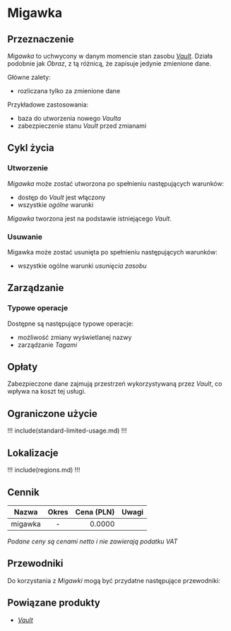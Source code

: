 # Migawka

## Przeznaczenie

*Migawka* to uchwycony w danym momencie stan zasobu *[Vault](/resource/storage/vault.md)*. Działa podobnie jak *Obraz*, z tą różnicą, że zapisuje jedynie zmienione dane. 

Główne zalety:
* rozliczana tylko za zmienione dane

Przykładowe zastosowania:
* baza do utworzenia nowego *Vaulta*
* zabezpieczenie stanu *Vault* przed zmianami

## Cykl życia

### Utworzenie

*Migawka* może zostać utworzona po spełnieniu następujących warunków: 

* dostęp do *Vault* jest włączony
* wszystkie *ogólne* warunki

*Migawka* tworzona jest na podstawie istniejącego *Vault*.

### Usuwanie

Migawka może zostać usunięta po spełnieniu następujących warunków: 

* wszystkie ogólne warunki *usunięcia zasobu*

## Zarządzanie

### Typowe operacje

Dostępne są następujące typowe operacje:

* możliwość zmiany wyświetlanej nazwy
* zarządzanie *Tagami*

## Opłaty

Zabezpieczone dane zajmują przestrzeń wykorzystywaną przez *Vault*, co wpływa na koszt tej usługi.

## Ograniczone użycie

!!! include(standard-limited-usage.md) !!!

<!-- 
Transfer is not availabe due following reason:
- snapshot is composite of multiple resources
-->

## Lokalizacje

!!! include(regions.md) !!!

## Cennik

Nazwa              | Okres  | Cena (PLN) | Uwagi
------------------ | :----: | ---------: | :----:
migawka            |   -    |     0.0000 | 

*Podane ceny są cenami netto i nie zawierają podatku VAT*

## Przewodniki

Do korzystania z *Migawki* mogą być przydatne następujące przewodniki:

<PageList path_re="guide/storage/snapshot/"/>

## Powiązane produkty

* *[Vault](/resource/storage/vault.md)*